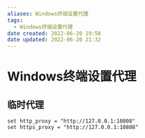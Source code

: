```yaml
---
aliases: Windows终端设置代理
tags:
  - Windows终端设置代理
date created: 2022-06-20 19:58
date updated: 2022-06-20 21:32
---
```


# Windows终端设置代理

## 临时代理

```shell
set http_proxy = "http://127.0.0.1:10808"
set https_proxy = "http://127.0.0.1:10808"
```

## 